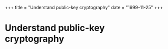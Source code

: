+++
title = "Understand public-key cryptography"
date = "1999-11-25"
+++



# Understand public-key cryptography

<nft-card contractAddress="0x495f947276749ce646f68ac8c248420045cb7b5e" tokenId="21217790705324758101175761062786421039733409879261131814667265905287858487297"> </nft-card> <script src="https://unpkg.com/embeddable-nfts/dist/nft-card.min.js"></script>